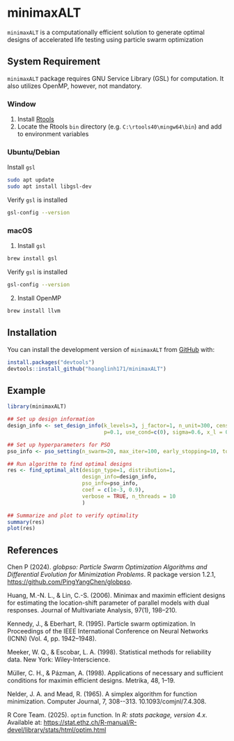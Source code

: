 # minimaxALT

<!-- badges: start -->

<!-- badges: end -->

`minimaxALT` is a computationally efficient solution to generate optimal designs of accelerated life testing using particle swarm optimization

## System Requirement

`minimaxALT` package requires GNU Service Library (GSL) for computation. It also utilizes OpenMP, however, not mandatory.

### Window

1.  Install [Rtools](https://cran.r-project.org/bin/windows/Rtools/)
2.  Locate the Rtools `bin` directory (e.g. `C:\rtools40\mingw64\bin`) and add to environment variables

### Ubuntu/Debian

Install `gsl`

``` bash
sudo apt update
sudo apt install libgsl-dev
```

Verify `gsl` is installed

``` bash
gsl-config --version
```

### macOS

1.  Install `gsl`

``` bash
brew install gsl
```

Verify `gsl` is installed

``` bash
gsl-config --version
```

2.  Install OpenMP

``` bash
brew install llvm
```

## Installation

You can install the development version of `minimaxALT` from [GitHub](https://github.com/) with:

``` r
install.packages("devtools")
devtools::install_github("hoanglinh171/minimaxALT")
```

## Example

``` r
library(minimaxALT)

## Set up design information
design_info <- set_design_info(k_levels=3, j_factor=1, n_unit=300, censor_time=183, 
                               p=0.1, use_cond=c(0), sigma=0.6, x_l = 0, x_h = 1)

## Set up hyperparameters for PSO
pso_info <- pso_setting(n_swarm=20, max_iter=100, early_stopping=10, tol=0.0001)

## Run algorithm to find optimal designs
res <- find_optimal_alt(design_type=1, distribution=1, 
                        design_info=design_info, 
                        pso_info=pso_info, 
                        coef = c(1e-3, 0.9),
                        verbose = TRUE, n_threads = 10
                        )

## Summarize and plot to verify optimality
summary(res)
plot(res)
```

## References

Chen P (2024). _globpso: Particle Swarm Optimization Algorithms and Differential Evolution for Minimization Problems_. R package version 1.2.1, <https://github.com/PingYangChen/globpso>.

Huang, M.-N. L., & Lin, C.-S. (2006). Minimax and maximin efficient designs for estimating the location-shift parameter of parallel models with dual responses. Journal of Multivariate Analysis, 97(1), 198–210.

Kennedy, J., & Eberhart, R. (1995). Particle swarm optimization. In Proceedings of the IEEE International Conference on Neural Networks (ICNN) (Vol. 4, pp. 1942–1948).

Meeker, W. Q., & Escobar, L. A. (1998). Statistical methods for reliability data. New York: Wiley-Interscience.

Müller, C. H., & Pázman, A. (1998). Applications of necessary and sufficient conditions for maximin efficient designs. Metrika, 48, 1–19.

Nelder, J. A. and Mead, R. (1965). A simplex algorithm for function minimization. Computer Journal, 7, 308--313. 10.1093/comjnl/7.4.308.

R Core Team. (2025). `optim` function. In *R: stats package, version 4.x*. Available at: https://stat.ethz.ch/R-manual/R-devel/library/stats/html/optim.html